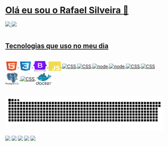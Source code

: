 <div>
   <a href="https://github.com/Rafael-dev-silveira">
    <h1>Olá eu sou o Rafael Silveira 👾</h1>
   <img height="180em" src="https://github-readme-stats.vercel.app/api?username=Rafael-dev-silveira&show_icons=true&theme=tokyonight&include_all_commits=true&count_private=true"/>
   <img height="180em" src="https://github-readme-stats.vercel.app/api/top-langs/?username=Rafael-dev-silveira&layout=compact&langs_count=6&theme=tokyonight"/>
</div>
    
<div style="display: inline_block"><br>
  <h2>Tecnologias que uso no meu dia</h2></br>
  <img align="center" alt="HTML" height="30" width="40" src="https://raw.githubusercontent.com/devicons/devicon/master/icons/html5/html5-original.svg">
  <img align="center" alt="CSS" height="30" width="40" src="https://raw.githubusercontent.com/devicons/devicon/master/icons/css3/css3-original.svg">
  <img align="center" alt="CSS" height="35" width="45" src="https://raw.githubusercontent.com/devicons/devicon/refs/heads/master/icons/bootstrap/bootstrap-original-wordmark.svg" /> 
  <img align="center" alt="Js" height="30" width="40" src="https://raw.githubusercontent.com/devicons/devicon/master/icons/javascript/javascript-plain.svg">
  <img align="center" alt="CSS" height="30" width="40" src="https://cdn.jsdelivr.net/gh/devicons/devicon@latest/icons/typescript/typescript-original.svg" />
  <img align="center" alt="CSS" height="35" width="45" <img src="https://cdn.jsdelivr.net/gh/devicons/devicon@latest/icons/react/react-original-wordmark.svg" />
  <img align="center" alt="node" height="40" width="50" src="https://cdn.jsdelivr.net/gh/devicons/devicon@latest/icons/nodejs/nodejs-original-wordmark.svg" />
  <img align="center" alt="node" height="30" width="35" src="https://cdn.jsdelivr.net/gh/devicons/devicon@latest/icons/jest/jest-plain.svg" />
  <img align="center" alt="CSS" height="35" width="45" src="https://cdn.jsdelivr.net/gh/devicons/devicon/icons/python/python-original-wordmark.svg" />
  <img align="center" alt="CSS" height="45" width="50" src="https://cdn.jsdelivr.net/gh/devicons/devicon/icons/mysql/mysql-original-wordmark.svg" />
  <img align="center" alt="CSS" height="40" width="45" src="https://raw.githubusercontent.com/devicons/devicon/refs/heads/master/icons/postgresql/postgresql-original-wordmark.svg" />
  <img align="center" alt="CSS" height="45" width="50" src="https://cdn.jsdelivr.net/gh/devicons/devicon@latest/icons/git/git-original-wordmark.svg" /> 
  <img align="center" alt="CSS" height="45" width="50" src="https://github.com/devicons/devicon/blob/ca28c779441053191ff11710fe24a9e6c23690d6/icons/docker/docker-original-wordmark.svg">
</div>
 
<br>
 

![Snake animation](https://github.com/akranz79/akranz79/blob/main/github-contribution-grid-snake.svg)
 
<div> 
  <a href="https://www.linkedin.com/in/rafael-silveira-b2671a268/" target="_blank"><img src="https://img.shields.io/badge/-LinkedIn-%230077B5?style=for-the-badge&logo=linkedin&logoColor=white" target="_blank"></a>
  <a href="" target="_blank"><img src="https://img.shields.io/badge/YouTube-FF0000?style=for-the-badge&logo=youtube&logoColor=white" target="_blank"></a>
  <a href="" target="_blank"><img src="https://img.shields.io/badge/-Instagram-%23E4405F?style=for-the-badge&logo=instagram&logoColor=white" target="_blank"></a>
  <a href="https://discord.gg/5DVhGKVf4h" target="_blank"><img src="https://img.shields.io/badge/Discord-7289DA?style=for-the-badge&logo=discord&logoColor=white" target="_blank"></a> 
  <a href = ""><img src="https://img.shields.io/badge/-Gmail-%23333?style=for-the-badge&logo=gmail&logoColor=white" target="_blank"></a>
</div>
